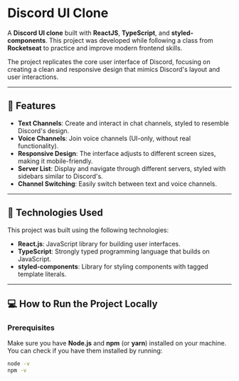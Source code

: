 # Discord UI Clone

A **Discord UI clone** built with **ReactJS**, **TypeScript**, and **styled-components**. This project was developed while following a class from **Rocketseat** to practice and improve modern frontend skills.

The project replicates the core user interface of Discord, focusing on creating a clean and responsive design that mimics Discord's layout and user interactions.

---

## 🚀 Features

- **Text Channels**: Create and interact in chat channels, styled to resemble Discord's design.
- **Voice Channels**: Join voice channels (UI-only, without real functionality).
- **Responsive Design**: The interface adjusts to different screen sizes, making it mobile-friendly.
- **Server List**: Display and navigate through different servers, styled with sidebars similar to Discord's.
- **Channel Switching**: Easily switch between text and voice channels.

---

## 🔧 Technologies Used

This project was built using the following technologies:

- **React.js**: JavaScript library for building user interfaces.
- **TypeScript**: Strongly typed programming language that builds on JavaScript.
- **styled-components**: Library for styling components with tagged template literals.

---

## 💻 How to Run the Project Locally

### Prerequisites

Make sure you have **Node.js** and **npm** (or **yarn**) installed on your machine. You can check if you have them installed by running:

```bash
node -v
npm -v
